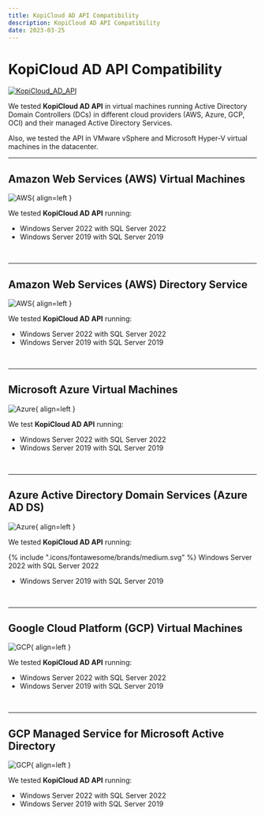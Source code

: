 ```yaml
---
title: KopiCloud AD API Compatibility
description: KopiCloud AD API Compatibility
date: 2023-03-25
---
```


# KopiCloud AD API Compatibility

[![KopiCloud_AD_API](https://img.shields.io/badge/kopiCloud_ad-v1.0+-blueviolet.svg)](https://www.kopicloud-ad-api.com)

We tested **KopiCloud AD API** in virtual machines running Active Directory Domain Controllers (DCs) in different cloud providers (AWS, Azure, GCP, OCI) and their managed Active Directory Services.

Also, we tested the API in VMware vSphere and Microsoft Hyper-V virtual machines in the datacenter.

----

## Amazon Web Services (AWS) Virtual Machines


![AWS](https://help.kopicloud-ad-api.com/assets/docs/platform-aws-vm.png){ align=left }

We tested **KopiCloud AD API** running:

- Windows Server 2022 with SQL Server 2022
- Windows Server 2019 with SQL Server 2019

<br />

----

## Amazon Web Services (AWS) Directory Service

![AWS](https://help.kopicloud-ad-api.com/assets/docs/platform-aws-directory-service.png){ align=left }

We tested **KopiCloud AD API** running:

- Windows Server 2022 with SQL Server 2022
- Windows Server 2019 with SQL Server 2019

<br />

----

## Microsoft Azure Virtual Machines

![Azure](https://help.kopicloud-ad-api.com/assets/docs/platform-azure-vm.png){ align=left }

We test **KopiCloud AD API** running:

- Windows Server 2022 with SQL Server 2022
- Windows Server 2019 with SQL Server 2019

<br />

----

## Azure Active Directory Domain Services (Azure AD DS)

![Azure](https://help.kopicloud-ad-api.com/assets/docs/platform-azure-active-directory-domain-services.png){ align=left }

We tested **KopiCloud AD API** running:

<span class="twemoji">{% include ".icons/fontawesome/brands/medium.svg" %} </span> Windows Server 2022 with SQL Server 2022
- Windows Server 2019 with SQL Server 2019

<br />

----

## Google Cloud Platform (GCP) Virtual Machines

![GCP](https://help.kopicloud-ad-api.com/assets/docs/platform-gcp-vm.png){ align=left }

We tested **KopiCloud AD API** running:

- Windows Server 2022 with SQL Server 2022
- Windows Server 2019 with SQL Server 2019

<br />

----

## GCP Managed Service for Microsoft Active Directory

![GCP](https://help.kopicloud-ad-api.com/assets/docs/platform-gcp-managed-service-microsoft-active-directory.png){ align=left }

We tested **KopiCloud AD API** running:

- Windows Server 2022 with SQL Server 2022
- Windows Server 2019 with SQL Server 2019

